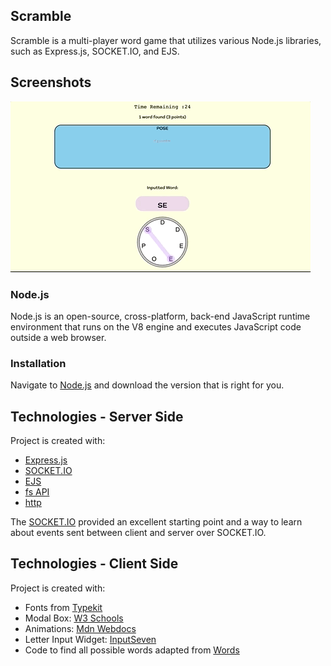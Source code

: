 ## Scramble
Scramble is a multi-player word game that utilizes various Node.js libraries,
such as Express.js, SOCKET.IO, and EJS.

## Screenshots
![Sample Game](scramble.gif)

### Node.js
Node.js is an open-source, cross-platform, back-end JavaScript runtime
environment that runs on the V8 engine and executes JavaScript code
outside a web browser.

### Installation
Navigate to [Node.js](https://nodejs.org/en/) and download the version
that is right for you.

## Technologies - Server Side
Project is created with:
- [Express.js](https://expressjs.com/)
- [SOCKET.IO](https://socket.io/)
- [EJS](https://ejs.co/)
- [fs API](https://nodejs.org/api/fs.html)
- [http](https://nodejs.org/api/http.html)

The [SOCKET.IO](https://github.com/socketio/chat-example) provided an excellent
starting point and a way to learn about events sent between client and server
over SOCKET.IO.

## Technologies - Client Side
Project is created with:
- Fonts from [Typekit](http://typekit.net/)
- Modal Box: [W3 Schools](https://www.w3schools.com/howto/howto_css_modals.asp)
- Animations: [Mdn Webdocs](https://developer.mozilla.org/en-US/docs/Web/CSS/CSS_Animations/Using_CSS_animations)
- Letter Input Widget: [InputSeven](https://github.com/andyrudoff/inputSeven)
- Code to find all possible words adapted from [Words](http://rudoff.com/words/)

